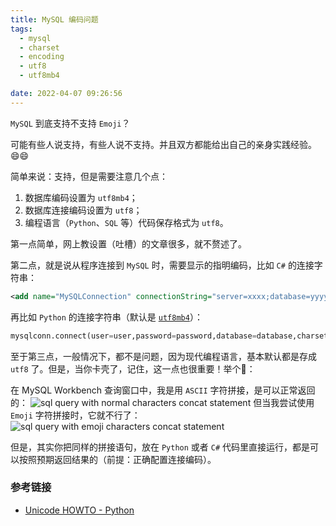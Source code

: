 ```yaml
---
title: MySQL 编码问题
tags:
  - mysql
  - charset
  - encoding
  - utf8
  - utf8mb4

date: 2022-04-07 09:26:56
---
```


`MySQL` 到底支持不支持 `Emoji`？

可能有些人说支持，有些人说不支持。并且双方都能给出自己的亲身实践经验。😄😄

简单来说：支持，但是需要注意几个点：

1. 数据库编码设置为 `utf8mb4`；
2. 数据库连接编码设置为 `utf8`；
3. 编程语言（`Python`、`SQL` 等）代码保存格式为 `utf8`。

第一点简单，网上教设置（吐槽）的文章很多，就不赘述了。

第二点，就是说从程序连接到 `MySQL` 时，需要显示的指明编码，比如 `C#` 的连接字符串：
```xml
<add name="MySQLConnection" connectionString="server=xxxx;database=yyyy;uid=zzzz;pwd=your_password;charset=utf8" />
```
再比如 `Python` 的连接字符串（默认是 [`utf8mb4`](https://dev.mysql.com/doc/connector-python/en/connector-python-connectargs.html)）：
```py
mysqlconn.connect(user=user,password=password,database=database,charset='utf8',connection_timeout=timeout)
```

至于第三点，一般情况下，都不是问题，因为现代编程语言，基本默认都是存成 `utf8` 了。但是，当你卡壳了，记住，这一点也很重要！举个🌰：

在 MySQL Workbench 查询窗口中，我是用 `ASCII` 字符拼接，是可以正常返回的：
![sql query with normal characters concat statement](/img/mysql-character-set-issue/working-concat-sql.jpg)
但当我尝试使用 `Emoji` 字符拼接时，它就不行了：
![sql query with emoji characters concat statement](/img/mysql-character-set-issue/not-working-concat-sql.png)

但是，其实你把同样的拼接语句，放在 `Python` 或者 `C#` 代码里直接运行，都是可以按照预期返回结果的（前提：正确配置连接编码）。

### 参考链接

- [Unicode HOWTO - Python](https://docs.python.org/3/howto/unicode.html)
